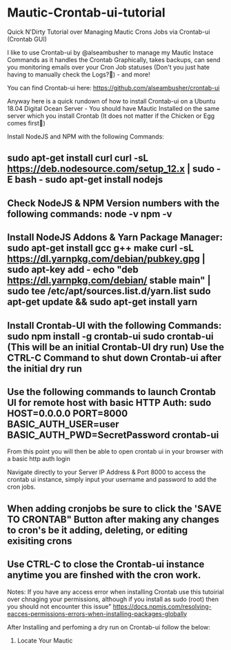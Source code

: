 # Mautic-Crontab-ui-tutorial
Quick N'Dirty Tutorial over Managing Mautic Crons Jobs via Crontab-ui (Crontab GUI)

I like to use Crontab-ui by @alseambusher to manage my Mautic Instace Commands as it handles the Crontab Graphically, takes backups, can send you monitoring emails over your Cron Job statuses (Don't you just hate having to manually check the Logs?🤬) - and more!

You can find Crontab-ui here: https://github.com/alseambusher/crontab-ui

Anyway here is a quick rundown of how to install Crontab-ui on a Ubuntu 18.04 Digital Ocean Server - You should have Mautic Installed on the same server which you install Crontab (It does not matter if the Chicken or Egg comes first🐣) 

Install NodeJS and NPM with the following Commands:

sudo apt-get install curl
curl -sL https://deb.nodesource.com/setup_12.x | sudo -E bash -
sudo apt-get install nodejs
---------------------------------
Check NodeJS & NPM Version numbers with the following commands:
node -v 
npm -v 
---------------------------------
Install NodeJS Addons & Yarn Package Manager:
sudo apt-get install gcc g++ make
curl -sL https://dl.yarnpkg.com/debian/pubkey.gpg | sudo apt-key add -
echo "deb https://dl.yarnpkg.com/debian/ stable main" | sudo tee /etc/apt/sources.list.d/yarn.list
sudo apt-get update && sudo apt-get install yarn
--------------------------------
Install Crontab-UI with the following Commands:
sudo npm install -g crontab-ui
sudo crontab-ui (This will be an initial Crontab-UI dry run)
Use the CTRL-C Command to shut down Crontab-ui after the initial dry run
-------------------------------
Use the following commands to launch Crontab UI for remote host with basic HTTP Auth:
sudo HOST=0.0.0.0 PORT=8000 BASIC_AUTH_USER=user BASIC_AUTH_PWD=SecretPassword crontab-ui
-------------------------------
From this point you will then be able to open crontab ui in your browser with a basic http auth login

Navigate directly to your Server IP Address & Port 8000 to access the crontab ui instance, simply input your username and password to add the cron jobs. 

When adding cronjobs be sure to click the 'SAVE TO CRONTAB" Button after making any changes to cron's be it adding, deleting, or editing exisiting crons
-------------------------------
Use CTRL-C to close the Crontab-ui instance anytime you are finshed with the cron work.
-------------------------------
Notes:
If you have any access error when installing Crontab use this tutoirial over chnaging your permissions, although if you install as sudo (root) then you should not encounter this issue"
https://docs.npmjs.com/resolving-eacces-permissions-errors-when-installing-packages-globally

After Installing and perfoming a dry run on Crontab-ui follow the below:

1. Locate Your Mautic 
